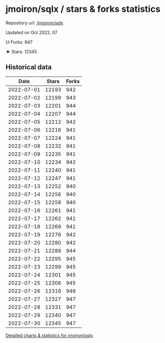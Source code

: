 # jmoiron/sqlx / stars & forks statistics

Repository url: [/jmoiron/sqlx](https://github.com/jmoiron/sqlx)

Updated on Oct 2022, 07

☋ Forks: 947

★ Stars: 12345

## Historical data
| Date | Stars | Forks |
|------|-------|-------|
| 2022-07-01 | 12193 | 942 | 
| 2022-07-02 | 12199 | 943 | 
| 2022-07-03 | 12201 | 944 | 
| 2022-07-04 | 12207 | 944 | 
| 2022-07-05 | 12212 | 942 | 
| 2022-07-06 | 12216 | 941 | 
| 2022-07-07 | 12224 | 941 | 
| 2022-07-08 | 12232 | 941 | 
| 2022-07-09 | 12235 | 941 | 
| 2022-07-10 | 12234 | 942 | 
| 2022-07-11 | 12240 | 941 | 
| 2022-07-12 | 12247 | 941 | 
| 2022-07-13 | 12252 | 940 | 
| 2022-07-14 | 12256 | 940 | 
| 2022-07-15 | 12258 | 940 | 
| 2022-07-16 | 12261 | 941 | 
| 2022-07-17 | 12262 | 941 | 
| 2022-07-18 | 12269 | 941 | 
| 2022-07-19 | 12276 | 942 | 
| 2022-07-20 | 12280 | 942 | 
| 2022-07-21 | 12288 | 944 | 
| 2022-07-22 | 12295 | 945 | 
| 2022-07-23 | 12299 | 945 | 
| 2022-07-24 | 12301 | 945 | 
| 2022-07-25 | 12306 | 945 | 
| 2022-07-26 | 12316 | 946 | 
| 2022-07-27 | 12327 | 947 | 
| 2022-07-28 | 12331 | 947 | 
| 2022-07-29 | 12340 | 947 | 
| 2022-07-30 | 12345 | 947 | 


[Detailed charts & statistics for jmoiron/sqlx](https://reviewgithub.com/rep/jmoiron/sqlx)
